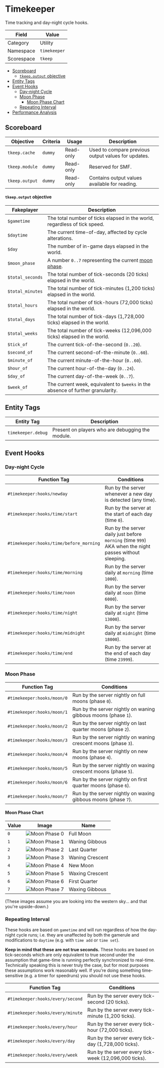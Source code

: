 # Timekeeper
Time tracking and day-night cycle hooks.

Field       | Value
----------- | -----
Category    | Utility
Namespace   | `timekeeper`
Scorespace  | `tkeep`

- [Scoreboard](#scoreboard)
  - [`tkeep.output` objective](#tkeepoutput-objective)
- [Entity Tags](#entity-tags)
- [Event Hooks](#event-hooks)
  - [Day-night Cycle](#day-night-cycle)
  - [Moon Phase](#moon-phase)
    - [Moon Phase Chart](#moon-phase-chart)
  - [Repeating Interval](#repeating-interval)
- [Performance Analysis](#performance-analysis)

## Scoreboard
Objective       | Criteria  | Usage     | Description
--------------- | --------- | --------- | -----------
`tkeep.cache`   | `dummy`   | Read-only | Used to compare previous output values for updates.
`tkeep.module`  | `dummy`   | Read-only | Reserved for SMF.
`tkeep.output`  | `dummy`   | Read-only | Contains output values available for reading.

#### `tkeep.output` objective
Fakeplayer        | Description
----------------- | -----------
`$gametime`       | The total number of ticks elapsed in the world, regardless of tick speed.
`$daytime`        | The current time-of-day, affected by cycle alterations.
`$day`            | The number of in-game days elapsed in the world.
`$moon_phase`     | A number `0..7` representing the current [moon phase](#moon-phase-chart).
`$total_seconds`  | The total number of tick-seconds (20 ticks) elapsed in the world.
`$total_minutes`  | The total number of tick-minutes (1,200 ticks) elapsed in the world.
`$total_hours`    | The total number of tick-hours (72,000 ticks) elapsed in the world.
`$total_days`     | The total number of tick-days (1,728,000 ticks) elapsed in the world.
`$total_weeks`    | The total number of tick-weeks (12,096,000 ticks) elapsed in the world.
`$tick_of`        | The current tick-of-the-second (`0..20`).
`$second_of`      | The current second-of-the-minute (`0..60`).
`$minute_of`      | The current minute-of-the-hour (`0..60`).
`$hour_of`        | The current hour-of-the-day (`0..24`).
`$day_of`         | The current day-of-the-week (`0..7`).
`$week_of`        | The current week, equivalent to `$weeks` in the absence of further granularity.

## Entity Tags
Entity Tag          | Description
------------------- | -----------
`timekeeper.debug`  | Present on players who are debugging the module.

## Event Hooks
### Day-night Cycle
Function Tag                            | Conditions
--------------------------------------- | -----------
`#timekeeper:hooks/newday`              | Run by the server whenever a new day is detected (any time).
`#timekeeper:hooks/time/start`          | Run by the server at the start of each day (time `0`).
`#timekeeper:hooks/time/before_morning` | Run by the server daily just before `morning` (time `999`) AKA when the night passes without sleeping.
`#timekeeper:hooks/time/morning`        | Run by the server daily at `morning` (time `1000`).
`#timekeeper:hooks/time/noon`           | Run by the server daily at `noon` (time `6000`).
`#timekeeper:hooks/time/night`          | Run by the server daily at `night` (time `13000`).
`#timekeeper:hooks/time/midnight`       | Run by the server daily at `midnight` (time `18000`).
`#timekeeper:hooks/time/end`            | Run by the server at the end of each day (time `23999`).

### Moon Phase
Function Tag                | Conditions
--------------------------- | -----------
`#timekeeper:hooks/moon/0`  | Run by the server nightly on full moons (phase `0`).
`#timekeeper:hooks/moon/1`  | Run by the server nightly on waning gibbous moons (phase `1`).
`#timekeeper:hooks/moon/2`  | Run by the server nightly on last quarter moons (phase `2`).
`#timekeeper:hooks/moon/3`  | Run by the server nightly on waning crescent moons (phase `3`).
`#timekeeper:hooks/moon/4`  | Run by the server nightly on new moons (phase `4`).
`#timekeeper:hooks/moon/5`  | Run by the server nightly on waxing crescent moons (phase `5`).
`#timekeeper:hooks/moon/6`  | Run by the server nightly on first quarter moons (phase `6`).
`#timekeeper:hooks/moon/7`  | Run by the server nightly on waxing gibbous moons (phase `7`).

#### Moon Phase Chart
Value | Image           | Name
----- | --------------- | ----
`0`   | ![Moon Phase 0] | Full Moon
`1`   | ![Moon Phase 1] | Waning Gibbous
`2`   | ![Moon Phase 2] | Last Quarter
`3`   | ![Moon Phase 3] | Waning Crescent
`4`   | ![Moon Phase 4] | New Moon
`5`   | ![Moon Phase 5] | Waxing Crescent
`6`   | ![Moon Phase 6] | First Quarter
`7`   | ![Moon Phase 7] | Waxing Gibbous

(These images assume you are looking into the western sky... and that you're upside-down.)

### Repeating Interval
These hooks are based on `gametime` and will run regardless of how the day-night cycle runs; i.e. they are unaffected by both the gamerule and modifications to `daytime` (e.g. with `time add` or `time set`).

**Keep in mind that these are not true seconds.** These hooks are based on tick-seconds which are only equivalent to true second under the assumption that game-time is running perfectly synchronized to real-time. Technically speaking this is never truly the case, but for most purposes these assumptions work reasonably well. If you're doing something time-sensitive (e.g. a timer for speedruns) you should not use these hooks.

Function Tag                      | Conditions
--------------------------------- | -----------
`#timekeeper:hooks/every/second`  | Run by the server every tick-second (20 ticks).
`#timekeeper:hooks/every/minute`  | Run by the server every tick-minute (1,200 ticks).
`#timekeeper:hooks/every/hour`    | Run by the server every tick-hour (72,000 ticks).
`#timekeeper:hooks/every/day`     | Run by the server every tick-day (1,728,000 ticks).
`#timekeeper:hooks/every/week`    | Run by the server every tick-week (12,096,000 ticks).

[Moon Phase 0]: https://i.imgur.com/NPW3P6L.png
[Moon Phase 1]: https://i.imgur.com/pAb9QxC.png
[Moon Phase 2]: https://i.imgur.com/Er1Jecd.png
[Moon Phase 3]: https://i.imgur.com/G0D5DD2.png
[Moon Phase 4]: https://i.imgur.com/DmkJ0vE.png
[Moon Phase 5]: https://i.imgur.com/oaOnKhT.png
[Moon Phase 6]: https://i.imgur.com/qCjGiwa.png
[Moon Phase 7]: https://i.imgur.com/gAIuOYC.png
